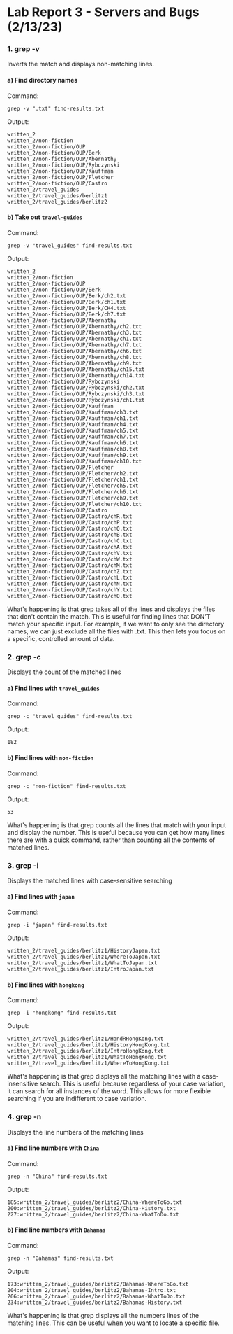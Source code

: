 # Lab Report 3 - Servers and Bugs (2/13/23)

### 1. grep -v
Inverts the match and displays non-matching lines.

#### a) Find directory names
Command:
```
grep -v ".txt" find-results.txt 
```

Output:
```
written_2
written_2/non-fiction
written_2/non-fiction/OUP
written_2/non-fiction/OUP/Berk
written_2/non-fiction/OUP/Abernathy
written_2/non-fiction/OUP/Rybczynski
written_2/non-fiction/OUP/Kauffman
written_2/non-fiction/OUP/Fletcher
written_2/non-fiction/OUP/Castro
written_2/travel_guides
written_2/travel_guides/berlitz1
written_2/travel_guides/berlitz2
```

#### b) Take out `travel-guides`
Command:
```
grep -v "travel_guides" find-results.txt
```

Output:
```
written_2
written_2/non-fiction
written_2/non-fiction/OUP
written_2/non-fiction/OUP/Berk
written_2/non-fiction/OUP/Berk/ch2.txt
written_2/non-fiction/OUP/Berk/ch1.txt
written_2/non-fiction/OUP/Berk/CH4.txt
written_2/non-fiction/OUP/Berk/ch7.txt
written_2/non-fiction/OUP/Abernathy
written_2/non-fiction/OUP/Abernathy/ch2.txt
written_2/non-fiction/OUP/Abernathy/ch3.txt
written_2/non-fiction/OUP/Abernathy/ch1.txt
written_2/non-fiction/OUP/Abernathy/ch7.txt
written_2/non-fiction/OUP/Abernathy/ch6.txt
written_2/non-fiction/OUP/Abernathy/ch8.txt
written_2/non-fiction/OUP/Abernathy/ch9.txt
written_2/non-fiction/OUP/Abernathy/ch15.txt
written_2/non-fiction/OUP/Abernathy/ch14.txt
written_2/non-fiction/OUP/Rybczynski
written_2/non-fiction/OUP/Rybczynski/ch2.txt
written_2/non-fiction/OUP/Rybczynski/ch3.txt
written_2/non-fiction/OUP/Rybczynski/ch1.txt
written_2/non-fiction/OUP/Kauffman
written_2/non-fiction/OUP/Kauffman/ch3.txt
written_2/non-fiction/OUP/Kauffman/ch1.txt
written_2/non-fiction/OUP/Kauffman/ch4.txt
written_2/non-fiction/OUP/Kauffman/ch5.txt
written_2/non-fiction/OUP/Kauffman/ch7.txt
written_2/non-fiction/OUP/Kauffman/ch6.txt
written_2/non-fiction/OUP/Kauffman/ch8.txt
written_2/non-fiction/OUP/Kauffman/ch9.txt
written_2/non-fiction/OUP/Kauffman/ch10.txt
written_2/non-fiction/OUP/Fletcher
written_2/non-fiction/OUP/Fletcher/ch2.txt
written_2/non-fiction/OUP/Fletcher/ch1.txt
written_2/non-fiction/OUP/Fletcher/ch5.txt
written_2/non-fiction/OUP/Fletcher/ch6.txt
written_2/non-fiction/OUP/Fletcher/ch9.txt
written_2/non-fiction/OUP/Fletcher/ch10.txt
written_2/non-fiction/OUP/Castro
written_2/non-fiction/OUP/Castro/chR.txt
written_2/non-fiction/OUP/Castro/chP.txt
written_2/non-fiction/OUP/Castro/chQ.txt
written_2/non-fiction/OUP/Castro/chB.txt
written_2/non-fiction/OUP/Castro/chC.txt
written_2/non-fiction/OUP/Castro/chA.txt
written_2/non-fiction/OUP/Castro/chV.txt
written_2/non-fiction/OUP/Castro/chW.txt
written_2/non-fiction/OUP/Castro/chM.txt
written_2/non-fiction/OUP/Castro/chZ.txt
written_2/non-fiction/OUP/Castro/chL.txt
written_2/non-fiction/OUP/Castro/chN.txt
written_2/non-fiction/OUP/Castro/chY.txt
written_2/non-fiction/OUP/Castro/chO.txt
```
What's happening is that grep takes all of the lines and displays the files that don't contain the match. This is useful for finding lines that DON'T match your specific input. For example, if we want to only see the directory names, we can just exclude all the files with .txt. This then lets you focus on a specific, controlled amount of data. 

### 2. grep -c
Displays the count of the matched lines

#### a) Find lines with `travel_guides`
Command:
```
grep -c "travel_guides" find-results.txt
```

Output:
```
182
```

#### b) Find lines with `non-fiction`
Command:
```
grep -c "non-fiction" find-results.txt
```

Output:
```
53
```
What's happening is that grep counts all the lines that match with your input and display the number. This is useful because you can get how many lines there are with a quick command, rather than counting all the contents of matched lines.

### 3. grep -i
Displays the matched lines with case-sensitive searching

#### a) Find lines with `japan`
Command:
```
grep -i "japan" find-results.txt
```

Output:
```
written_2/travel_guides/berlitz1/HistoryJapan.txt
written_2/travel_guides/berlitz1/WhereToJapan.txt
written_2/travel_guides/berlitz1/WhatToJapan.txt
written_2/travel_guides/berlitz1/IntroJapan.txt
```

#### b) Find lines with `hongkong`
Command:
```
grep -i "hongkong" find-results.txt
```

Output:
```
written_2/travel_guides/berlitz1/HandRHongKong.txt
written_2/travel_guides/berlitz1/HistoryHongKong.txt
written_2/travel_guides/berlitz1/IntroHongKong.txt
written_2/travel_guides/berlitz1/WhatToHongKong.txt
written_2/travel_guides/berlitz1/WhereToHongKong.txt
```
What's happening is that grep displays all the matching lines with a case-insensitive search. This is useful because regardless of your case variation, it can search for all instances of the word. This allows for more flexible searching if you are indifferent to case variation.

### 4. grep -n
Displays the line numbers of the matching lines

#### a) Find line numbers with `China`
Command:
```
grep -n "China" find-results.txt
```

Output:
```
185:written_2/travel_guides/berlitz2/China-WhereToGo.txt
200:written_2/travel_guides/berlitz2/China-History.txt
227:written_2/travel_guides/berlitz2/China-WhatToDo.txt
```

#### b) Find line numbers with `Bahamas`
Command:
```
grep -n "Bahamas" find-results.txt
```

Output:
```
173:written_2/travel_guides/berlitz2/Bahamas-WhereToGo.txt
204:written_2/travel_guides/berlitz2/Bahamas-Intro.txt
206:written_2/travel_guides/berlitz2/Bahamas-WhatToDo.txt
234:written_2/travel_guides/berlitz2/Bahamas-History.txt
```
What's happening is that grep displays all the numbers lines of the matching lines. This can be useful when you want to locate a specific file.
